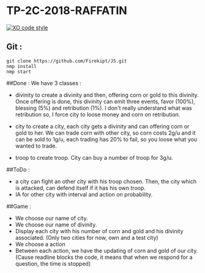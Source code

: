 # TP-2C-2018-RAFFATIN

[![XO code style](https://img.shields.io/badge/code_style-XO-5ed9c7.svg)](https://github.com/sindresorhus/xo)

## Git :
```
git clone https://github.com/Firekipt/JS.git
nmp install
nmp start
```

##Done :
We have 3 classes :
  - divinity to create a divinity and then, offering corn or gold to this
  divinity. Once offering is done, this divinity can emit three events, favor (100%),
  blessing (5%) and retribution (1%). I don't really understand what was retribution so,
  I force city to loose money and corn on retribution.

  - city to create a city, each city gets a divinity and can offering corn or gold to her.
  We can trade corn with other city, so corn costs 2g/u and it can be sold to 1g/u,
  each trading has 20% to fail, so you loose what you wanted to trade.

  - troop to create troop. City can buy a number of troop for 3g/u.

##ToDo :
  - a city can fight an other city with his troop chosen. Then, the city which is attacked,
  can defend itself if it has his own troop.
  - IA for other city with interval and action on probability.

##Game :
  - We choose our name of city.
  - We choose our name of divinity.
  - Display each city with his number of corn and gold and his divinity associated.
  (Only two cities for now, own and a test city)
  - We choose a action
  - Between each action, we have the updating of corn and gold of our city.
  (Cause readline blocks the code, it means that when we respond for a question, the time is stopped)